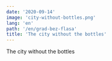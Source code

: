 ```yaml
---
date: '2020-09-14'
image: 'city-without-bottles.png'
lang: 'en'
path: '/en/grad-bez-flasa'
title: 'The city without the bottles'
---
```


The city without the bottles
